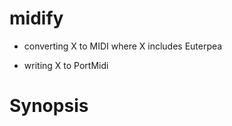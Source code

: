 # midify

- converting X to MIDI
  where
    X includes Euterpea
    
- writing X to PortMidi

# Synopsis

